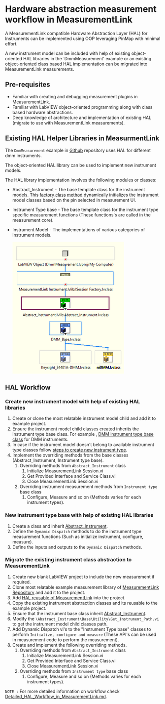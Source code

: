 # Hardware abstraction measurement workflow in MeasurementLink

A MeasurementLink compatible Hardware Abstraction Layer (HAL) for Instruments can be implemented using OOP leveraging PinMap with minimal effort.

A new instrument model can be included with help of existing object-oriented HAL libraries in the `DmmMeasurement' example or an existing object-oriented class based HAL implementation can be migrated into MeasurementLink measurements.

## Pre-requisites

* Familiar with creating and debugging measurement plugins in MeasurementLink.
* Familiar with LabVIEW object-oriented programming along with class based hardware abstractions.
* Deep knowledge of architecture and implementation of existing HAL (migrate to use with MeasurementLink measurements).

## Existing HAL Helper Libraries in MeasurmentLink

The `DmmMeasurement` example in [Github](https://github.com/ni/measurementlink-labview/tree/users/prem/dmm-hal-implementation/Source/Example%20Measurements/DMM%20Measurement) repository uses HAL for different dmm instruments.

The object-oriented HAL library can be used to implement new instrument models.

The HAL library implementation involves the following modules or classes:

* Abstract_Instrument - The base template class for the instrument models. This [factory class](https://en.wikipedia.org/wiki/Factory_method_pattern) [method](https://github.com/ni/measurementlink-labview/blob/users/prem/dmm-hal-implementation/Source/Example%20Measurements/DMM%20Measurement/DmmMeasurement/HAL/Instruments/Base/Utility/Get_Instrument_Instances.vi) dynamically initializes  the instrument model classes based on the pin selected in measurement UI.
* Instrument Type base - The base template class for the instrument type specific measurement functions (These functions's are called in the measurement core).
* Instrument Model - The implementations of various categories of instrument models.

    ![alt text](Abstract_Instrument_Hierarchy.png)

## HAL Workflow

### Create new instrument model with help of existing HAL libraries

1. Create or clone the most relatable instrument model child and add it to example project.
2. Ensure the instrument model child classes created inherits the instrument type base class. For example , [DMM instrument type base class](https://github.com/ni/measurementlink-labview/blob/users/prem/dmm-hal-implementation/Source/Example%20Measurements/DMM%20Measurement/DmmMeasurement/HAL/Instruments/DMM_Base/DMM_Base.lvclass) for DMM instruments.
3. In case if the instrument model doesn't belong to available instrument type classes follow [steps to create new instrument type](#new-instrument-type-base-with-help-of-existing-hal-libraries).
4. Implement the overriding methods from the base classes (Abstract_Instrument, Instrument type base).
   1. Overriding methods from `Abstract_Instrument` class
      1. Initialize MeasurementLink Session.vi
      2. Get Provided Interface and Service Class.vi
      3. Close MeasurementLink Session.vi
   2. Overriding instrument measurement methods from `Instrument type` base class
      1. Configure, Measure and so on (Methods varies for each instrument types).

### New instrument type base with help of existing HAL libraries

1. Create a class and inherit [Abstract_Instrument](https://github.com/ni/measurementlink-labview/blob/users/prem/dmm-hal-implementation/Source/Example%20Measurements/DMM%20Measurement/DmmMeasurement/HAL/Instruments/Base/Abstract_Instrument.lvclass).
2. Define the `Dynamic Dispatch` methods to do the instrument type measurement functions (Such as initialize instrument, configure, measure).
3. Define the inputs and outputs to the `Dynamic Dispatch` methods.

### Migrate the existing instrument class abstraction to MeasurementLink

1. Create new blank LabVIEW project to include the new measurement if required.
2. Clone most relatable example measurement library of [MeasurementLink Repository](https://github.com/ni/measurementlink-labview/tree/main/Source/Example%20Measurements) and add it to the project.
3. Add [HAL reusable of MeasurementLink](https://github.com/ni/measurementlink-labview/tree/users/prem/dmm-hal-implementation/Source/Example%20Measurements/DMM%20Measurement/DmmMeasurement/HAL) into the project.
4. Copy the existing instrument abstraction classes and its reusable to the example project.
5. Ensure that the instrument base class inherit [Abstract_Instrument](https://github.com/ni/measurementlink-labview/blob/users/prem/dmm-hal-implementation/Source/Example%20Measurements/DMM%20Measurement/DmmMeasurement/HAL/Instruments/Base/Abstract_Instrument.lvclass).
6. Modify the `\Abstract_Instrument\Base\Utility\Get_Instrument_Path.vi` to get the instrument model child classes path.
7. Add Dynamic Dispatch vi's to the "Instrument Type base" classes to perform `Initialize, configure and measure` (These API's can be used in measurement code to perform the measurement).
8. Create and implement the following overriding methods.
   1. Overriding methods from `Abstract_Instrument` class
      1. Initialize MeasurementLink Session.vi
      2. Get Provided Interface and Service Class.vi
      3. Close MeasurementLink Session.vi
   2. Overriding methods from `Instrument type` base class
      1. Configure, Measure and so on (Methods varies for each instrument types).

`NOTE :` For more detailed information on workflow check [Detailed_HAL_Workflow_in_MeasurementLink.md](https://github.com/ni/measurementlink-labview/blob/users/prem/dmm-hal-implementation/Source/Example%20Measurements/DMM%20Measurement/HAL%20Workflow/Detailed_HAL_Workflow_in_MeasurementLink.md).
